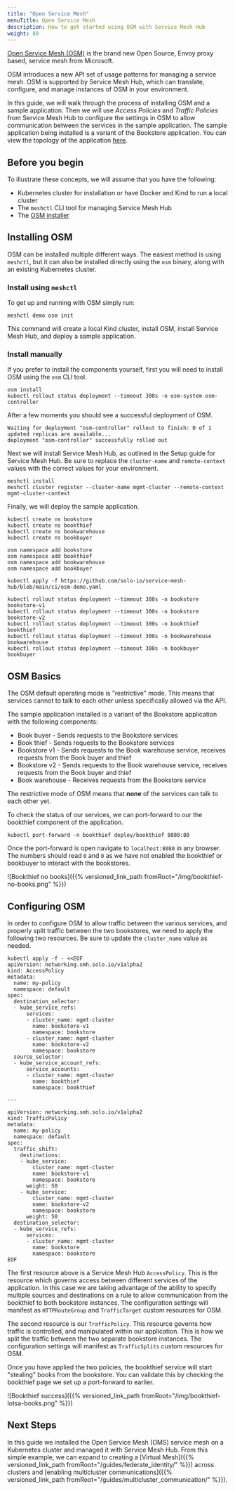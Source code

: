 ```yaml
---
title: "Open Service Mesh"
menuTitle: Open Service Mesh
description: How to get started using OSM with Service Mesh Hub
weight: 80
---
```


[Open Service Mesh (OSM)](https://openservicemesh.io/) is the brand new Open Source, Envoy proxy based, service mesh from Microsoft.

OSM introduces a new API set of usage patterns for managing a service mesh. OSM is supported by Service Mesh Hub, which can translate, configure, and manage instances of OSM in your environment. 

In this guide, we will walk through the process of installing OSM and a sample application. Then we will use *Access Policies* and *Traffic Policies* from Service Mesh Hub to configure the settings in OSM to allow communication between the services in the sample application. The sample application being installed is a variant of the Bookstore application. You can view the topology of the application [here](https://github.com/openservicemesh/osm/blob/main/img/book-thief-app-topology.jpg).

## Before you begin
To illustrate these concepts, we will assume that you have the following:

* Kubernetes cluster for installation or have Docker and Kind to run a local cluster
* The `meshctl` CLI tool for managing Service Mesh Hub
* The [OSM installer](https://github.com/openservicemesh/osm/releases)

## Installing OSM

OSM can be installed multiple different ways. The easiest method is using `meshctl`, but it can also be installed directly using the `osm` binary, along with an existing Kubernetes cluster.

### Install using `meshctl`

To get up and running with OSM simply run:

```shell script
meshctl demo osm init
``` 

This command will create a local Kind cluster, install OSM, install Service Mesh Hub, and deploy a sample application.

### Install manually

If you prefer to install the components yourself, first you will need to install OSM using the `osm` CLI tool.

```shell
osm install
kubectl rollout status deployment --timeout 300s -n osm-system osm-controller
```

After a few moments you should see a successful deployment of OSM.

```shell
Waiting for deployment "osm-controller" rollout to finish: 0 of 1 updated replicas are available...
deployment "osm-controller" successfully rolled out
```

Next we will install Service Mesh Hub, as outlined in the Setup guide for Service Mesh Hub. Be sure to replace the `cluster-name` and `remote-context` values with the correct values for your environment.

```shell
meshctl install
meshctl cluster register --cluster-name mgmt-cluster --remote-context mgmt-cluster-context
```

Finally, we will deploy the sample application.

```shell
kubectl create ns bookstore
kubectl create ns bookthief 
kubectl create ns bookwarehouse 
kubectl create ns bookbuyer

osm namespace add bookstore
osm namespace add bookthief 
osm namespace add bookwarehouse 
osm namespace add bookbuyer

kubectl apply -f https://github.com/solo-io/service-mesh-hub/blob/main/ci/osm-demo.yaml

kubectl rollout status deployment --timeout 300s -n bookstore bookstore-v1
kubectl rollout status deployment --timeout 300s -n bookstore bookstore-v2
kubectl rollout status deployment --timeout 300s -n bookthief bookthief
kubectl rollout status deployment --timeout 300s -n bookwarehouse bookwarehouse
kubectl rollout status deployment --timeout 300s -n bookbuyer bookbuyer
```

## OSM Basics

The OSM default operating mode is "restrictive" mode. This means that services cannot to talk to each other unless specifically allowed via the API.

The sample application installed is a variant of the Bookstore application with the following components:

* Book buyer - Sends requests to the Bookstore services
* Book thief - Sends requests to the Bookstore services
* Bookstore v1 - Sends requests to the Book warehouse service, receives requests from the Book buyer and thief
* Bookstore v2 - Sends requests to the Book warehouse service, receives requests from the Book buyer and thief
* Book warehouse - Receives requests from the Bookstore service

The restrictive mode of OSM means that **none** of the services can talk to each other yet.

To check the status of our services, we can port-forward to our the bookthief component of the application. 

```shell
kubectl port-forward -n bookthief deploy/bookthief 8080:80
```

Once the port-forward is open navigate to `localhost:8080` in any browser. The numbers should read `0` and `0`
as we have not enabled the bookthief or bookbuyer to interact with the bookstores.

![Bookthief no books]({{% versioned_link_path fromRoot="/img/bookthief-no-books.png" %}})

## Configuring OSM

In order to configure OSM to allow traffic between the various services, and properly split traffic between the two bookstores, we need to apply the following two resources. Be sure to update the `cluster_name` value as needed.

```shell script
kubectl apply -f - <<EOF
apiVersion: networking.smh.solo.io/v1alpha2
kind: AccessPolicy
metadata:
  name: my-policy
  namespace: default
spec:
  destination_selector:
  - kube_service_refs:
      services:
      - cluster_name: mgmt-cluster
        name: bookstore-v1
        namespace: bookstore
      - cluster_name: mgmt-cluster
        name: bookstore-v2
        namespace: bookstore
  source_selector:
  - kube_service_account_refs:
      service_accounts:
      - cluster_name: mgmt-cluster
        name: bookthief
        namespace: bookthief

---

apiVersion: networking.smh.solo.io/v1alpha2
kind: TrafficPolicy
metadata:
  name: my-policy
  namespace: default
spec:
  traffic_shift:
    destinations:
    - kube_service:
        cluster_name: mgmt-cluster
        name: bookstore-v1
        namespace: bookstore
      weight: 50
    - kube_service:
        cluster_name: mgmt-cluster
        name: bookstore-v2
        namespace: bookstore
      weight: 50
  destination_selector:
  - kube_service_refs:
      services:
      - cluster_name: mgmt-cluster
        name: bookstore
        namespace: bookstore
EOF
```

The first resource above is a Service Mesh Hub `AccessPolicy`. This is the resource which governs access between different services of the application. In this case we are taking advantage of the ability to specify multiple sources and destinations on a rule to allow communication from the bookthief to both bookstore instances. The configuration settings will manifest as `HTTPRouteGroup` and `TrafficTarget` custom resources for OSM.

The second resource is our `TrafficPolicy`. This resource governs how traffic is controlled, and manipulated within our application. This is how we split the traffic between the two separate bookstore instances. The configuration settings will manifest as `TrafficSplits` custom resources for OSM.

Once you have applied the two policies, the bookthief service will start "stealing" books from the bookstore. You can validate this by checking the bookthief page we set up a port-forward to earlier.

![Bookthief success]({{% versioned_link_path fromRoot="/img/bookthief-lotsa-books.png" %}})

## Next Steps

In this guide we installed the Open Service Mesh (OMS) service mesh on a Kubernetes cluster and managed it with Service Mesh Hub. From this simple example, we can expand to creating a [Virtual Mesh]({{% versioned_link_path fromRoot="/guides/federate_identity/" %}}) across clusters and [enabling multicluster communications]({{% versioned_link_path fromRoot="/guides/multicluster_communication/" %}}).
